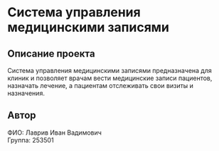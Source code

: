 # Система управления медицинскими записями

## Описание проекта
Система управления медицинскими записями предназначена для клиник и позволяет врачам вести медицинские записи пациентов, назначать лечение, а пациентам отслеживать свои визиты и назначения.

## Автор
ФИО: Лаврив Иван Вадимович  
Группа: 253501
